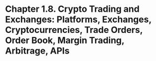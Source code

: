# Chapter 1.8. Crypto Trading and Exchanges: Platforms, Exchanges, Cryptocurrencies, Trade Orders, Order Book, Margin Trading, Arbitrage, APIs


